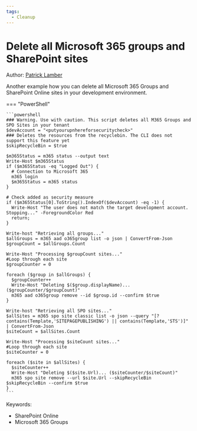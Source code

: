 ```yaml
---
tags:  
  - Cleanup
---
```


# Delete all Microsoft 365 groups and SharePoint sites

Author: [Patrick Lamber](https://www.nubo.eu/Delete-All-SPO-Sites-And-M365-Groups/)

Another example how you can delete all Microsoft 365 Groups and SharePoint Online sites in your development environment.

=== "PowerShell"

    ```powershell
    ### Warning. Use with caution. This script deletes all M365 Groups and SPO Sites in your tenant
    $devAccount = "<putyourupnhereforsecuritycheck>"
    ### Deletes the resources from the recyclebin. The CLI does not support this feature yet
    $skipRecycleBin = $true

    $m365Status = m365 status --output text
    Write-Host $m365Status
    if ($m365Status -eq "Logged Out") {
      # Connection to Microsoft 365
      m365 login
      $m365Status = m365 status
    }

    # Check added as security measure
    if ($m365Status[0].ToString().IndexOf($devAccount) -eq -1) {
      Write-Host "The user does not match the target development account. Stopping..." -ForegroundColor Red
      return;
    }

    Write-host "Retrieving all groups..."
    $allGroups = m365 aad o365group list -o json | ConvertFrom-Json
    $groupCount = $allGroups.Count

    Write-Host "Processing $groupCount sites..."
    #Loop through each site
    $groupCounter = 0

    foreach ($group in $allGroups) {
      $groupCounter++
      Write-Host "Deleting $($group.displayName)... ($groupCounter/$groupCount)"
      m365 aad o365group remove --id $group.id --confirm $true
    }

    Write-host "Retrieving all SPO sites..."
    $allSites = m365 spo site classic list -o json --query "[?contains(Template,'SITEPAGEPUBLISHING') || contains(Template,'STS')]" | ConvertFrom-Json
    $siteCount = $allSites.Count

    Write-Host "Processing $siteCount sites..."
    #Loop through each site
    $siteCounter = 0

    foreach ($site in $allSites) {
      $siteCounter++
      Write-Host "Deleting $($site.Url)... ($siteCounter/$siteCount)"
      m365 spo site remove --url $site.Url --skipRecycleBin $skipRecycleBin --confirm $true
    }
    ```

Keywords:

- SharePoint Online
- Microsoft 365 Groups
